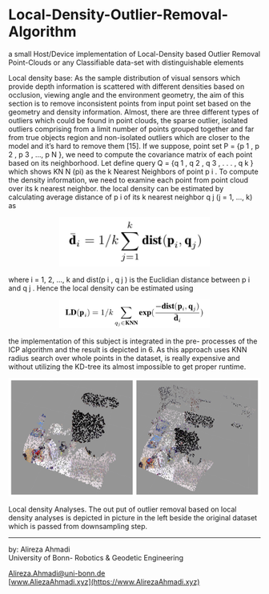 # Local-Density-Outlier-Removal-Algorithm
a small Host/Device implementation of Local-Density  based Outlier Removal Point-Clouds or any Classifiable data-set with distinguishable elements 


Local density base: As the sample distribution of
visual sensors which provide depth information is scattered
with different densities based on occlusion, viewing angle
and the environment geometry, the aim of this section is
to remove inconsistent points from input point set based
on the geometry and density information. Almost, there are
three different types of outliers which could be found in
point clouds, the sparse outlier, isolated outliers comprising
from a limit number of points grouped together and far
from true objects region and non-isolated outliers which are
closer to the model and it’s hard to remove them [15]. If
we suppose, point set P = {p 1 , p 2 , p 3 , ..., p N }, we need
to compute the covariance matrix of each point based on
its neighborhood. Let define query Q = {q 1 , q 2 , q 3 , . . . , q k }
which shows KN N (pi) as the k Nearest Neighbors of point
p i . To compute the density information, we need to examine
each point from point cloud over its k nearest neighbor.
the local density can be estimated by calculating average
distance of p i of its k nearest neighbor q j (j = 1, ..., k) as

<div align="center">
	<img src="/images/ld1.png"  width="300"/>
</div>


where i = 1, 2, ..., k and dist(p i , q j ) is the Euclidian distance
between p i and q j . Hence the local density can be estimated
using

<div align="center">
	<img src="/images/ld2.png"  width="300"/>
</div>

the implementation of this subject is integrated in the pre-
processes of the ICP algorithm and the result is depicted in 6.
As this approach uses KNN radius search over whole points
in the dataset, is really expensive and without utilizing the
KD-tree its almost impossible to get proper runtime.

<div align="center">
	<img src="/images/ld3.png"  width="700"/>
</div>

Local density Analyses. The out put of outlier removal based on
local density analyses is depicted in picture in the left beside the original
dataset which is passed from downsampling step.

--- 
 by: Alireza Ahmadi                                     
 University of Bonn- Robotics & Geodetic Engineering

 Alireza.Ahmadi@uni-bonn.de                             
 [www.AliezaAhmadi.xyz](https://www.AlirezaAhmadi.xyz)
